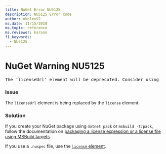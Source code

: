 ```yaml
---
title: NuGet Error NU5125
description: NU5125 Error code
author: nkolev92
ms.date: 11/15/2018
ms.topic: reference
ms.reviewer: karann
f1_keywords: 
  - NU5125
---
```


# NuGet Warning NU5125
<pre>The 'licenseUrl' element will be deprecated. Consider using the 'license' element instead.</pre>

### Issue

The `licenseUrl` element is being replaced by the `license` element.

### Solution

If you create your NuGet package using `dotnet pack` or `msbuild -t:pack`, follow the documentation on [packaging a license expression or a license file using MSBuild targets](../msbuild-targets.md#packing-a-license-expression-or-a-license-file).

If you use a `.nuspec` file, use the [`license` element](../nuspec.md#license).
